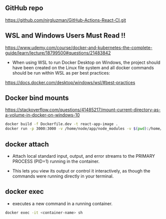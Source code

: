 ## GitHub repo

https://github.com/nirgluzman/GitHub-Actions-React-CI.git

## WSL and Windows Users Must Read !!

https://www.udemy.com/course/docker-and-kubernetes-the-complete-guide/learn/lecture/18799500#questions/21483842

- When using WSL to run Docker Desktop on Windows, the project should have been created on the Linux file system and all docker commands should be run within WSL as per best practices:

https://docs.docker.com/desktop/windows/wsl/#best-practices

## Docker bind mounts

https://stackoverflow.com/questions/41485217/mount-current-directory-as-a-volume-in-docker-on-windows-10

```bash
docker build -f Dockerfile.dev -t react-app-image .
docker run -p 3000:3000 -v /home/node/app/node_modules -v $(pwd):/home/node/app --name react-app-container react-app-image
```

## docker attach

- Attach local standard input, output, and error streams to the PRIMARY PROCESS (PID=1) running in the container.

- This lets you view its output or control it interactively, as though the commands were running directly in your terminal.

## docker exec

- executes a new command in a running container.

```bash
docker exec -it <container-name> sh
```
